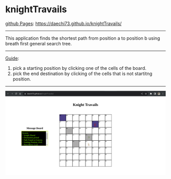 # knightTravails

<u>github Pages</u>: https://daechi73.github.io/knightTravails/

---

This application finds the shortest path from position a to position b using breath first general search tree.

---

<u>Guide</u>:

1. pick a starting position by clicking one of the cells of the board.
2. pick the end destination by clicking of the cells that is not startitng position.

---

![img](https://github.com/daechi73/knightTravails/blob/main/knightTravail.png)

